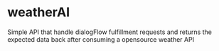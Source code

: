 # weatherAI
Simple API that handle dialogFlow fulfillment requests and returns the expected data back after consuming a opensource weather API
